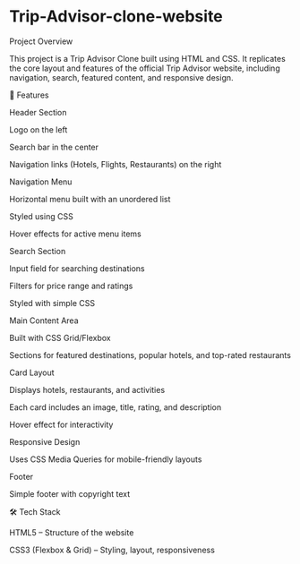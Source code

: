 # Trip-Advisor-clone-website
Project Overview

This project is a Trip Advisor Clone built using HTML and CSS.
It replicates the core layout and features of the official Trip Advisor website, including navigation, search, featured content, and responsive design.

🚀 Features

Header Section

Logo on the left

Search bar in the center

Navigation links (Hotels, Flights, Restaurants) on the right

Navigation Menu

Horizontal menu built with an unordered list

Styled using CSS

Hover effects for active menu items

Search Section

Input field for searching destinations

Filters for price range and ratings

Styled with simple CSS

Main Content Area

Built with CSS Grid/Flexbox

Sections for featured destinations, popular hotels, and top-rated restaurants

Card Layout

Displays hotels, restaurants, and activities

Each card includes an image, title, rating, and description

Hover effect for interactivity

Responsive Design

Uses CSS Media Queries for mobile-friendly layouts

Footer

Simple footer with copyright text

🛠️ Tech Stack

HTML5 – Structure of the website

CSS3 (Flexbox & Grid) – Styling, layout, responsiveness



